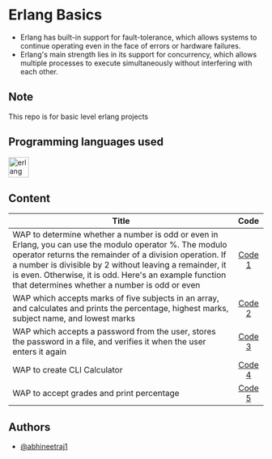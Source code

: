 # Erlang Basics
*	Erlang has built-in support for fault-tolerance, which allows systems to continue operating even in the face of errors or hardware failures.
*	Erlang's main strength lies in its support for concurrency, which allows multiple processes to execute simultaneously without interfering with each other.

## Note
This repo is for basic level erlang projects

## Programming languages used
<a href="https://www.erlang.org/doc/" target="_blank" rel="noreferrer"> <img src="https://www.erlang.org/doc/erlang-logo.png" alt="erlang" width="40" height="40"/> </a>

## Content

| Title | Code      |
| --- |:----------: |
| WAP to determine whether a number is odd or even in Erlang, you can use the modulo operator %. The modulo operator returns the remainder of a division operation. If a number is divisible by 2 without leaving a remainder, it is even. Otherwise, it is odd. Here's an example function that determines whether a number is odd or even | [Code 1](code001.erl) |
| WAP which accepts marks of five subjects in an array, and calculates and prints the percentage, highest marks, subject name, and lowest marks | [Code 2](code002.erl) |
| WAP which accepts a password from the user, stores the password in a file, and verifies it when the user enters it again | [Code 3](code003.erl) |
| WAP to create CLI Calculator | [Code 4](code004.erl) |
| WAP to accept grades and print percentage | [Code 5](code005.erl) |

## Authors

*	[@abhineetraj1](https://github.com/abhineetraj1)
